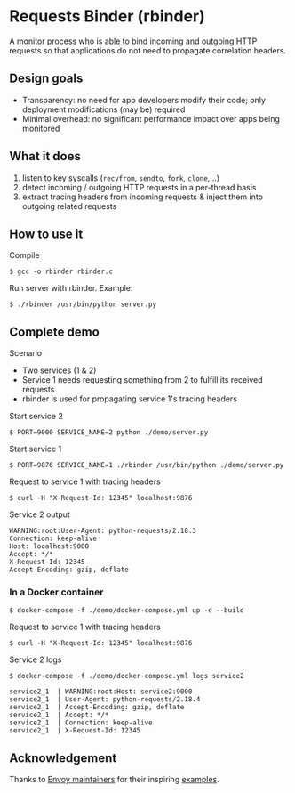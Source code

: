 # Requests Binder (rbinder)

A monitor process who is able to bind incoming and outgoing HTTP requests so
that applications do not need to propagate correlation headers.

## Design goals

- Transparency: no need for app developers modify their code; only deployment
  modifications (may be) required
- Minimal overhead: no significant performance impact over apps being monitored

## What it does

1. listen to key syscalls (`recvfrom`, `sendto`, `fork`, `clone`,...)
2. detect incoming / outgoing HTTP requests in a per-thread basis
3. extract tracing headers from incoming requests & inject them into outgoing
   related requests

## How to use it

Compile

    $ gcc -o rbinder rbinder.c

Run server with rbinder.  Example:

    $ ./rbinder /usr/bin/python server.py

## Complete demo

Scenario

- Two services (1 & 2)
- Service 1 needs requesting something from 2 to fulfill its received requests
- rbinder is used for propagating service 1's tracing headers

Start service 2

    $ PORT=9000 SERVICE_NAME=2 python ./demo/server.py

Start service 1

    $ PORT=9876 SERVICE_NAME=1 ./rbinder /usr/bin/python ./demo/server.py

Request to service 1 with tracing headers

    $ curl -H "X-Request-Id: 12345" localhost:9876

Service 2 output

    WARNING:root:User-Agent: python-requests/2.18.3
    Connection: keep-alive
    Host: localhost:9000
    Accept: */*
    X-Request-Id: 12345
    Accept-Encoding: gzip, deflate

### In a Docker container

    $ docker-compose -f ./demo/docker-compose.yml up -d --build

Request to service 1 with tracing headers

    $ curl -H "X-Request-Id: 12345" localhost:9876

Service 2 logs

    $ docker-compose -f ./demo/docker-compose.yml logs service2

    service2_1  | WARNING:root:Host: service2:9000
    service2_1  | User-Agent: python-requests/2.18.4
    service2_1  | Accept-Encoding: gzip, deflate
    service2_1  | Accept: */*
    service2_1  | Connection: keep-alive
    service2_1  | X-Request-Id: 12345

## Acknowledgement

Thanks to [Envoy maintainers][envoy-maintainers] for their inspiring
[examples][envoy-examples].

[envoy-maintainers]: https://github.com/envoyproxy/envoy/blob/2d0e70d3d0b82ed02d514e44fa8b3a52663f3d40/OWNERS.md
[envoy-examples]: https://github.com/envoyproxy/envoy/tree/2d0e70d3d0b82ed02d514e44fa8b3a52663f3d40/examples

